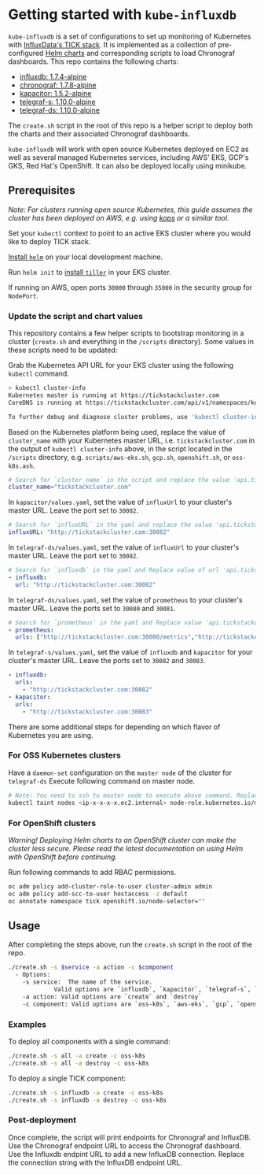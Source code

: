 # Getting started with `kube-influxdb`

`kube-influxdb` is a set of configurations to set up monitoring of Kubernetes with [InfluxData's TICK stack](https://www.influxdata.com/time-series-platform/).
It is implemented as a collection of pre-configured [Helm charts](https://github.com/kubernetes/helm) and corresponding scripts to load Chronograf dashboards.
This repo contains the following charts:

- [influxdb: 1.7.4-alpine](/influxdb/README.md)
- [chronograf: 1.7.8-alpine](/chronograf/README.md)
- [kapacitor: 1.5.2-alpine](/kapacitor/README.md)
- [telegraf-s: 1.10.0-alpine](/telegraf-s/README.md)
- [telegraf-ds: 1.10.0-alpine](/telegraf-ds/README.md)

The `create.sh` script in the root of this repo is a helper script to deploy both the charts and their associated Chronograf dashboards.

`kube-influxdb` will work with open source Kubernetes deployed on EC2 as well as several managed Kubernetes services, including AWS' EKS, GCP's GKS, Red Hat's OpenShift. It can also be deployed locally using minikube.

## Prerequisites

_Note: For clusters running open source Kubernetes, this guide assumes the cluster has been deployed on AWS, e.g. using [kops](https://github.com/kubernetes/kops) or a similar tool._

Set your `kubectl` context to point to an active EKS cluster where you would like to deploy TICK stack.

[Install `helm`](https://github.com/kubernetes/helm/blob/master/docs/install.md) on your local development machine.

Run `helm init` to [install `tiller`](https://github.com/kubernetes/helm/blob/master/docs/install.md#installing-tiller) in your EKS cluster.

If running on AWS, open ports `30000` through `35000` in the security group for `NodePort`.

### Update the script and chart values

This repository contains a few helper scripts to bootstrap monitoring in a cluster (`create.sh` and everything in the `/scripts` directory). Some values in these scripts need to be updated:

Grab the Kubernetes API URL for your EKS cluster using the following `kubectl` command.

```sh
> kubectl cluster-info
Kubernetes master is running at https://tickstackcluster.com
CoreDNS is running at https://tickstackcluster.com/api/v1/namespaces/kube-system/services/kube-dns/proxy

To further debug and diagnose cluster problems, use 'kubectl cluster-info dump'.
```

Based on the Kubernetes platform being used, replace the value of `cluster_name` with your Kubernetes master URL, i.e. `tickstackcluster.com` in the output of `kubectl cluster-info` above, in the script located in the `/scripts` directory, e.g. `scripts/aws-eks.sh`, `gcp.sh`, `openshift.sh`, or `oss-k8s.ash`.

```sh
# Search for `cluster_name` in the script and replace the value 'api.tickstackcluster.com' with actual k8S cluster name or dns.
cluster_name="tickstackcluster.com"
```

In `kapacitor/values.yaml`, set the value of `influxUrl` to your cluster's master URL. Leave the port set to `30082`.

```yaml
# Search for `influxURL` in the yaml and replace the value 'api.tickstackcluster.com' with actual cluster Name.
influxURL: "http://tickstackcluster.com:30082"
```

In `telegraf-ds/values.yaml`, set the value of `influxUrl` to your cluster's master URL. Leave the port set to `30082`.

```yaml
# Search for `influxdb` in the yaml and Replace value of url 'api.tickstackcluster.com' with actual cluster Name.
- influxdb:
  url: "http://tickstackcluster.com:30082"
```

In `telegraf-ds/values.yaml`, set the value of `prometheus` to your cluster's master URL. Leave the ports set to `30080` and `30081`.

```yaml
# Search for `prometheus` in the yaml and Replace value 'api.tickstackcluster.com' at 2 places in urls with actual cluster Name.
- prometheus:
  urls: ["http://tickstackcluster.com:30080/metrics","http://tickstackcluster.com:30081/metrics"]
```

In `telegraf-s/values.yaml`, set the value of `influxdb` and `kapacitor` for your cluster's master URL. Leave the ports set to `30082` and `30083`.

```yaml
- influxdb:
  urls:
    - "http://tickstackcluster.com:30082"
- kapacitor:
  urls:
    - "http://tickstackcluster.com:30083"
```

There are some additional steps for depending on which flavor of Kubernetes you are using.

### For OSS Kubernetes clusters

Have a `daemon-set` configuration on the `master node` of the cluster for `telegraf-ds`
Execute following command on master node.

```sh
# Note: You need to ssh to master node to execute above command. Replace `ip-x-x-x-x` from `<ip-x-x-x-x.ec2.internal>` with cluster's master node private ip.
kubectl taint nodes <ip-x-x-x-x.ec2.internal> node-role.kubernetes.io/master:NoSchedule-
```

### For OpenShift clusters

_Warning! Deploying Helm charts to an OpenShift cluster can make the cluster less secure. Please read the latest documentation on using Helm with OpenShift before continuing._

Run following commands to add RBAC permissions.

```sh
oc adm policy add-cluster-role-to-user cluster-admin admin
oc adm policy add-scc-to-user hostaccess -z default
oc annotate namespace tick openshift.io/node-selector=""
```

## Usage

After completing the steps above, run the `create.sh` script in the root of the repo.

```sh
./create.sh -s $service -a action -c $component
  - Options:
    -s service:  The name of the service.
             Valid options are `influxdb`, `kapacitor`, `telegraf-s`, `telegraf-ds`, `chronograf` and `all`
    -a action: Valid options are `create` and `destroy`
    -c component: Valid options are `oss-k8s`, `aws-eks`, `gcp`, `openshift` and `minikube`
```

### Examples

To deploy all components with a single command:

```sh
./create.sh -s all -a create -c oss-k8s
./create.sh -s all -a destroy -c oss-k8s
```

To deploy a single TICK component:

```sh
./create.sh -s influxdb -a create -c oss-k8s
./create.sh -s influxdb -a destroy -c oss-k8s
```

### Post-deployment

Once complete, the script will print endpoints for Chronograf and InfluxDB.
Use the Chronograf endpoint URL to access the Chronograf dashboard.
Use the Influxdb endpint URL to add a new InfluxDB connection.
Replace the connection string with the InfluxDB endpoint URL.
